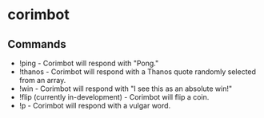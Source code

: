 # corimbot
## Commands
- !ping - Corimbot will respond with "Pong."
- !thanos - Corimbot will respond with a Thanos quote randomly selected from an array.
- !win - Corimbot will respond with "I see this as an absolute win!"
- !flip (currently in-development) - Corimbot will flip a coin.
- !p - Corimbot will respond with a vulgar word.
